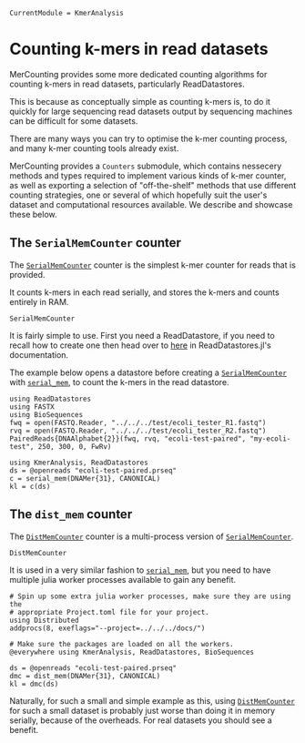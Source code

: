 ```@meta
CurrentModule = KmerAnalysis
```

# Counting k-mers in read datasets

MerCounting provides some more dedicated counting algorithms for counting k-mers
in read datasets, particularly ReadDatastores.

This is because as conceptually simple as counting k-mers is, to do it quickly
for large sequencing read datasets output by sequencing machines can be
difficult for some datasets.

There are many ways you can try to optimise the k-mer counting process, and many
k-mer counting tools already exist.

MerCounting provides a `Counters` submodule, which contains nessecery methods
and types required to implement various kinds of k-mer counter, as well as
exporting a selection of "off-the-shelf" methods that use different counting
strategies, one or several of which hopefully suit the user's dataset and
computational resources available. We describe and showcase these below.

## The `SerialMemCounter` counter

The [`SerialMemCounter`](@ref) counter is the simplest k-mer counter for reads that
is provided.

It counts k-mers in each read serially, and stores the k-mers and counts entirely
in RAM.

```@docs
SerialMemCounter
```

It is fairly simple to use. First you need a ReadDatastore, if you need to
recall how to create one then head over
to [here](https://biojulia.dev/ReadDatastores.jl/stable/build-datastores/) in
ReadDatastores.jl's documentation.

The example below opens a datastore before creating a [`SerialMemCounter`](@ref)
with [`serial_mem`](@ref), to count the k-mers in the read datastore.

```@setup serialmem
using ReadDatastores
using FASTX
using BioSequences
fwq = open(FASTQ.Reader, "../../../test/ecoli_tester_R1.fastq")
rvq = open(FASTQ.Reader, "../../../test/ecoli_tester_R2.fastq")
PairedReads{DNAAlphabet{2}}(fwq, rvq, "ecoli-test-paired", "my-ecoli-test", 250, 300, 0, FwRv)
```

```@repl serialmem
using KmerAnalysis, ReadDatastores
ds = @openreads "ecoli-test-paired.prseq"
c = serial_mem(DNAMer{31}, CANONICAL)
kl = c(ds)
```

## The `dist_mem` counter

The [`DistMemCounter`](@ref) counter is a multi-process version of [`SerialMemCounter`](@ref).

```@docs
DistMemCounter
```

It is used in a very similar fashion to [`serial_mem`](@ref), but you need to
have multiple julia worker processes available to gain any benefit.

```@repl distmem
# Spin up some extra julia worker processes, make sure they are using the
# appropriate Project.toml file for your project.
using Distributed
addprocs(8, exeflags="--project=../../../docs/")

# Make sure the packages are loaded on all the workers.
@everywhere using KmerAnalysis, ReadDatastores, BioSequences

ds = @openreads "ecoli-test-paired.prseq"
dmc = dist_mem(DNAMer{31}, CANONICAL)
kl = dmc(ds)
```

Naturally, for such a small and simple example as this, using [`DistMemCounter`](@ref)
for such a small dataset is probably just worse than doing it in memory serially,
because of the overheads. For real datasets you should see a benefit.